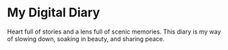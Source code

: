 # My Digital Diary 
Heart full of stories and a lens full of scenic memories.
This diary is my way of slowing down, soaking in beauty, and sharing peace.
